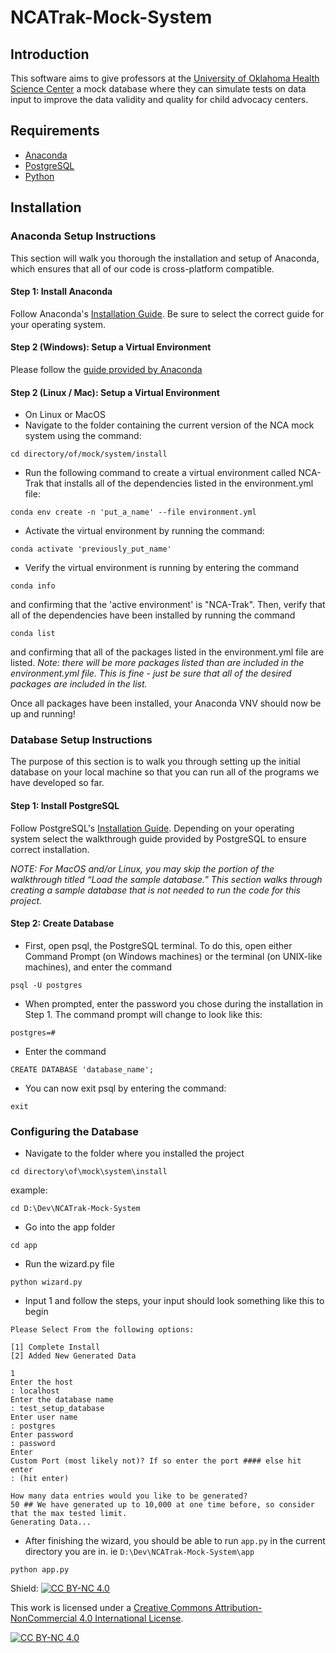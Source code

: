 # NCATrak-Mock-System

## Introduction

This software aims to give professors at the [University of Oklahoma Health Science Center](https://www.ouhsc.edu/) a mock database where they can simulate tests on data input to improve the data validity and quality for child advocacy centers.

## Requirements

-   [Anaconda](https://docs.anaconda.com/)
-   [PostgreSQL](https://www.postgresql.org/)
-   [Python](https://www.python.org/downloads/)

## Installation

### Anaconda Setup Instructions

This section will walk you thorough the installation and setup of Anaconda, which ensures that all of our code is cross-platform compatible.

#### Step 1: Install Anaconda

Follow Anaconda's [Installation Guide](https://docs.anaconda.com/anaconda/install/). Be sure to select the correct guide for your operating system.

#### Step 2 (Windows): Setup a Virtual Environment

Please follow the [guide provided by Anaconda](https://docs.anaconda.com/navigator/tutorials/manage-environments/#importing-an-environment)

#### Step 2 (Linux / Mac): Setup a Virtual Environment 

- On Linux or MacOS
- Navigate to the folder containing the current version of the NCA mock system using the command:

```shell
cd directory/of/mock/system/install
```

- Run the following command to create a virtual environment called NCA-Trak that installs all of the dependencies listed in the environment.yml file:

```shell
conda env create -n 'put_a_name' --file environment.yml
```

- Activate the virtual environment by running the command:

```shell
conda activate 'previously_put_name'
```

- Verify the virtual environment is running by entering the command 

```shell
conda info
```

and confirming that the 'active environment' is "NCA-Trak". Then, verify that all of the dependencies have been installed by running the command

```shell
conda list
```

and confirming that all of the packages listed in the environment.yml file are listed. *Note: there will be more packages listed than are included in the environment.yml file. This is fine - just be sure that all of the desired packages are included in the list.*


Once all packages have been installed, your Anaconda VNV should now be up and running!

### Database Setup Instructions

The purpose of this section is to walk you through setting up the initial database on your local machine so that you can run all of the programs we have developed so far. 

#### Step 1: Install PostgreSQL

Follow PostgreSQL's [Installation Guide](https://www.postgresqltutorial.com/postgresql-getting-started/). Depending on your operating system select the walkthrough guide provided by PostgreSQL to ensure correct installation.

*NOTE: For MacOS and/or Linux, you may skip the portion of the walkthrough titled “Load the sample database.” This section walks through creating a sample database that is not needed to run the code for this project.*

#### Step 2: Create Database

- First, open psql, the PostgreSQL terminal. To do this, open either Command Prompt (on Windows machines) or the terminal (on UNIX-like machines), and enter the command 

```shell
psql -U postgres
```

- When prompted, enter the password you chose during the installation in Step 1. The command prompt will change to look like this:

```shell
postgres=#
```

- Enter the command

```shell
CREATE DATABASE 'database_name';
```

- You can now exit psql by entering the command:

```shell
exit
```

### Configuring the Database

- Navigate to the folder where you installed the project

```shell
cd directory\of\mock\system\install
```

example:
```shell
cd D:\Dev\NCATrak-Mock-System
```

- Go into the app folder

```shell
cd app
```

- Run the wizard.py file

```shell
python wizard.py
```

- Input 1 and follow the steps, your input should look something like this to begin
```shell
Please Select From the following options:

[1] Complete Install
[2] Added New Generated Data

1
Enter the host
: localhost
Enter the database name
: test_setup_database
Enter user name
: postgres
Enter password
: password
Enter 
Custom Port (most likely not)? If so enter the port #### else hit enter
: (hit enter)
```

```Shell
How many data entries would you like to be generated?
50 ## We have generated up to 10,000 at one time before, so consider that the max tested limit.
Generating Data...
```

- After finishing the wizard, you should be able to run `app.py` in the current directory you are in. ie `D:\Dev\NCATrak-Mock-System\app`

```shell
python app.py
```

Shield: [![CC BY-NC 4.0][cc-by-nc-shield]][cc-by-nc]

This work is licensed under a
[Creative Commons Attribution-NonCommercial 4.0 International License][cc-by-nc].

[![CC BY-NC 4.0][cc-by-nc-image]][cc-by-nc]

[cc-by-nc]: https://creativecommons.org/licenses/by-nc/4.0/
[cc-by-nc-image]: https://licensebuttons.net/l/by-nc/4.0/88x31.png
[cc-by-nc-shield]: https://img.shields.io/badge/License-CC%20BY--NC%204.0-lightgrey.svg
